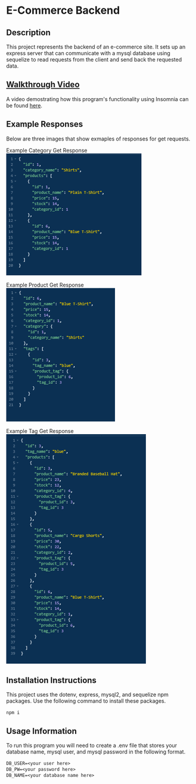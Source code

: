 
# E-Commerce Backend


## Description

This project represents the backend of an e-commerce site. It sets up an express server that can communicate with a mysql database using sequelize to read requests from the client and send back the requested data.

## [Walkthrough Video](https://www.youtube.com/watch?v=u5FHOyO8Mu0&feature=youtu.be)

A video demostrating how this program's functionality using Insomnia can be found [here](https://www.youtube.com/watch?v=u5FHOyO8Mu0&feature=youtu.be).

## Example Responses

Below are three images that show exmaples of responses for get requests.

Example Category Get Response  
![Example Category Get Response](assets\img\Example-Category-Get.PNG)  

Example Product Get Response  
![Example Product Get Response](assets\img\Example-Product-Get.PNG)  

Example Tag Get Response  
![Example Tag Get Response](assets\img\Example-Tag-Get.PNG)
        
## Installation Instructions

This project uses the dotenv, express, mysql2, and sequelize npm packages. Use the following command to install these packages.

```
npm i
```

## Usage Information

To run this program you will need to create a .env file that stores your database name, mysql user, and mysql password in the following format. 

```
DB_USER=<your user here>
DB_PW=<your password here>
DB_NAME=<your database name here>
```
